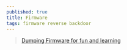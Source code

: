 ```yaml
---
published: true
title: Firmware
tags: firmware reverse backdoor
---
```

>  [Dumping Firmware for fun and learning](https://news.ycombinator.com/item?id=39066741)

